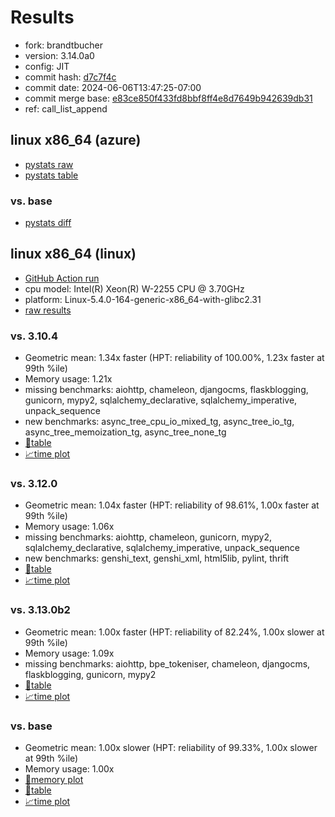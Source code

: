 # Results

- fork: brandtbucher
- version: 3.14.0a0
- config: JIT
- commit hash: [d7c7f4c](https://github.com/brandtbucher/cpython/commit/d7c7f4c)
- commit date: 2024-06-06T13:47:25-07:00
- commit merge base: [e83ce850f433fd8bbf8ff4e8d7649b942639db31](https://github.com/brandtbucher/cpython/commit/e83ce850f433fd8bbf8ff4e8d7649b942639db31)
- ref: call_list_append

## linux x86_64 (azure)

- [pystats raw](bm-20240606-azure-x86_64-brandtbucher-call_list_append-3.14.0a0-d7c7f4c-pystats.json)
- [pystats table](bm-20240606-azure-x86_64-brandtbucher-call_list_append-3.14.0a0-d7c7f4c-pystats.md)

### vs. base

- [pystats diff](bm-20240606-azure-x86_64-brandtbucher-call_list_append-3.14.0a0-d7c7f4c-pystats-vs-base.md)

## linux x86_64 (linux)

- [GitHub Action run](https://github.com/faster-cpython/benchmarking/actions/runs/9407624996)
- cpu model: Intel(R) Xeon(R) W-2255 CPU @ 3.70GHz
- platform: Linux-5.4.0-164-generic-x86_64-with-glibc2.31
- [raw results](bm-20240606-linux-x86_64-brandtbucher-call_list_append-3.14.0a0-d7c7f4c.json)

### vs. 3.10.4

- Geometric mean: 1.34x faster (HPT: reliability of 100.00%, 1.23x faster at 99th %ile)
- Memory usage: 1.21x
- missing benchmarks: aiohttp, chameleon, djangocms, flaskblogging, gunicorn, mypy2, sqlalchemy_declarative, sqlalchemy_imperative, unpack_sequence
- new benchmarks: async_tree_cpu_io_mixed_tg, async_tree_io_tg, async_tree_memoization_tg, async_tree_none_tg
- [📄table](bm-20240606-linux-x86_64-brandtbucher-call_list_append-3.14.0a0-d7c7f4c-vs-3.10.4.md)
- [📈time plot](bm-20240606-linux-x86_64-brandtbucher-call_list_append-3.14.0a0-d7c7f4c-vs-3.10.4.svg)

### vs. 3.12.0

- Geometric mean: 1.04x faster (HPT: reliability of 98.61%, 1.00x faster at 99th %ile)
- Memory usage: 1.06x
- missing benchmarks: aiohttp, chameleon, gunicorn, mypy2, sqlalchemy_declarative, sqlalchemy_imperative, unpack_sequence
- new benchmarks: genshi_text, genshi_xml, html5lib, pylint, thrift
- [📄table](bm-20240606-linux-x86_64-brandtbucher-call_list_append-3.14.0a0-d7c7f4c-vs-3.12.0.md)
- [📈time plot](bm-20240606-linux-x86_64-brandtbucher-call_list_append-3.14.0a0-d7c7f4c-vs-3.12.0.svg)

### vs. 3.13.0b2

- Geometric mean: 1.00x faster (HPT: reliability of 82.24%, 1.00x slower at 99th %ile)
- Memory usage: 1.09x
- missing benchmarks: aiohttp, bpe_tokeniser, chameleon, djangocms, flaskblogging, gunicorn, mypy2
- [📄table](bm-20240606-linux-x86_64-brandtbucher-call_list_append-3.14.0a0-d7c7f4c-vs-3.13.0b2.md)
- [📈time plot](bm-20240606-linux-x86_64-brandtbucher-call_list_append-3.14.0a0-d7c7f4c-vs-3.13.0b2.svg)

### vs. base

- Geometric mean: 1.00x slower (HPT: reliability of 99.33%, 1.00x slower at 99th %ile)
- Memory usage: 1.00x
- [🧠memory plot](bm-20240606-linux-x86_64-brandtbucher-call_list_append-3.14.0a0-d7c7f4c-vs-base-mem.svg)
- [📄table](bm-20240606-linux-x86_64-brandtbucher-call_list_append-3.14.0a0-d7c7f4c-vs-base.md)
- [📈time plot](bm-20240606-linux-x86_64-brandtbucher-call_list_append-3.14.0a0-d7c7f4c-vs-base.svg)

